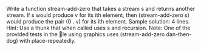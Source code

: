 Write a function stream-add-zero that takes a stream s and returns another stream. If s would
produce v for its ith element, then (stream-add-zero s) would produce the pair (0 . v) for its
ith element. Sample solution: 4 lines. Hint: Use a thunk that when called uses s and recursion.
Note: One of the provided tests in the le using graphics uses (stream-add-zero dan-then-dog)
with place-repeatedly.
